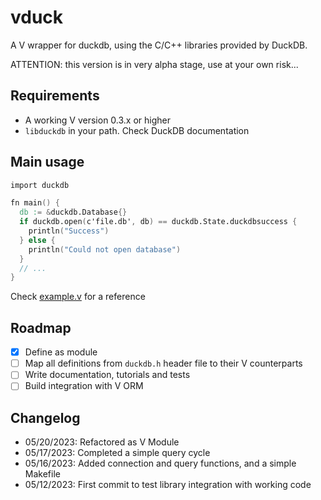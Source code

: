 # vduck

A V wrapper for duckdb, using the C/C++ libraries provided by DuckDB.

ATTENTION: this version is in very alpha stage, use at your own risk...

## Requirements

- A working V version 0.3.x or higher
- `libduckdb` in your path. Check DuckDB documentation

## Main usage

```v
import duckdb

fn main() {
  db := &duckdb.Database{}
  if duckdb.open(c'file.db', db) == duckdb.State.duckdbsuccess {
    println("Success")
  } else {
    println("Could not open database")
  }
  // ...
}
```

Check [example.v](example.v) for a reference

## Roadmap

- [x] Define as module
- [ ] Map all definitions from `duckdb.h` header file to their V counterparts
- [ ] Write documentation, tutorials and tests
- [ ] Build integration with V ORM

## Changelog

- 05/20/2023: Refactored as V Module
- 05/17/2023: Completed a simple query cycle
- 05/16/2023: Added connection and query functions, and a simple Makefile
- 05/12/2023: First commit to test library integration with working code
